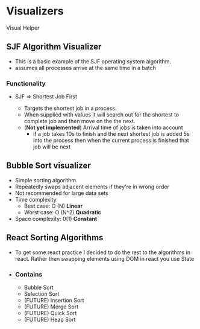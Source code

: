 # Visualizers

Visual Helper

## SJF Algorithm Visualizer

- This is a basic example of the SJF operating system algorithm.
- assumes all processes arrive at the same time in a batch

### Functionality

- SJF => Shortest Job First

  - Targets the shortest job in a process.
  - When supplied with values it will search out for the shortest to complete job and then move on the the next.
  - (**Not yet implemented**) Arrival time of jobs is taken into account
    - if a job takes 10s to finish and the next shortest job is added 5s into the process then when the current process is finished that job will be next

## Bubble Sort visualizer

- Simple sorting algorithm.
- Repeatedly swaps adjacent elements if they're in wrong order
- Not recommended for large data sets
- Time complexity
  - Best case: O (N) **Linear**
  - Worst case: O (N^2) **Quadratic**
- Space complexity: 0(1) **Constant**

## React Sorting Algorithms

- To get some react practice I decided to do the rest to the algorithms in react. Rather then swapping elements using DOM in react you use State

- ### Contains
  - Bubble Sort
  - Selection Sort
  - (FUTURE) Insertion Sort
  - (FUTURE) Merge Sort
  - (FUTURE) Quick Sort
  - (FUTURE) Heap Sort
